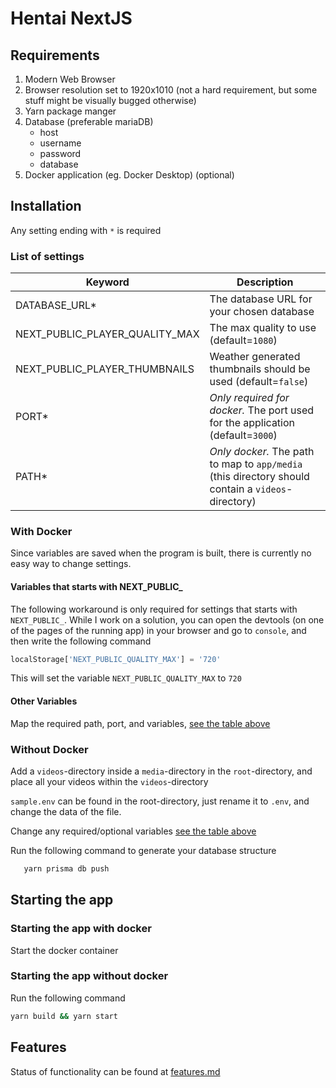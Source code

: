 # Hentai NextJS

## Requirements

1. Modern Web Browser
2. Browser resolution set to 1920x1010 (not a hard requirement, but some stuff might be visually bugged otherwise)
3. Yarn package manger
4. Database (preferable mariaDB)
   - host
   - username
   - password
   - database
5. Docker application (eg. Docker Desktop) (optional)

## Installation

Any setting ending with `*` is required

### List of settings

| Keyword                        | Description                                                                                        |
| ------------------------------ | -------------------------------------------------------------------------------------------------- |
| DATABASE_URL\*                 | The database URL for your chosen database                                                          |
| NEXT_PUBLIC_PLAYER_QUALITY_MAX | The max quality to use (default=`1080`)                                                            |
| NEXT_PUBLIC_PLAYER_THUMBNAILS  | Weather generated thumbnails should be used (default=`false`)                                      |
| PORT\*                         | _Only required for docker._ The port used for the application (default=`3000`)                     |
| PATH\*                         | _Only docker._ The path to map to `app/media` (this directory should contain a `videos`-directory) |

### With Docker

Since variables are saved when the program is built, there is currently no easy way to change settings.

#### Variables that starts with NEXT_PUBLIC\_

The following workaround is only required for settings that starts with `NEXT_PUBLIC_`.
While I work on a solution, you can open the devtools (on one of the pages of the running app) in your browser and go to `console`, and then write the following command

```js
localStorage['NEXT_PUBLIC_QUALITY_MAX'] = '720'
```

This will set the variable `NEXT_PUBLIC_QUALITY_MAX` to `720`

#### Other Variables

Map the required path, port, and variables, [see the table above](#list-of-settings)

### Without Docker

Add a `videos`-directory inside a `media`-directory in the `root`-directory, and place all your videos within the `videos`-directory

`sample.env` can be found in the root-directory, just rename it to `.env`, and change the data of the file.

Change any required/optional variables [see the table above](#list-of-settings)

Run the following command to generate your database structure

```bash
   yarn prisma db push
```

## Starting the app

### Starting the app with docker

Start the docker container

### Starting the app without docker

Run the following command

```bash
yarn build && yarn start
```

## Features

Status of functionality can be found at [features.md](FEATURES.md)
